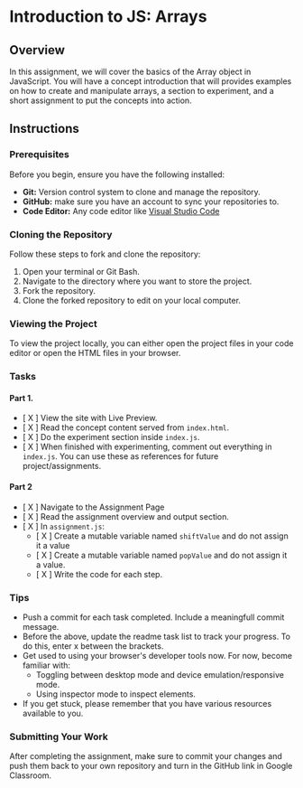 # Introduction to JS: Arrays

## Overview
In this assignment, we will cover the basics of the Array object in JavaScript. You will have a concept introduction that will provides examples on how to create and manipulate arrays, a section to experiment, and a short assignment to put the concepts into action.

## Instructions

### Prerequisites

Before you begin, ensure you have the following installed:

- **Git:** Version control system to clone and manage the repository.
- **GitHub:** make sure you have an account to sync your repositories to.
- **Code Editor:** Any code editor like [Visual Studio Code](https://code.visualstudio.com/)

### Cloning the Repository

Follow these steps to fork and clone the repository:

1. Open your terminal or Git Bash.
2. Navigate to the directory where you want to store the project.
3. Fork the repository.
4. Clone the forked repository to edit on your local computer.

### Viewing the Project

To view the project locally, you can either open the project files in your code editor or open the HTML files in your browser.

### Tasks

#### Part 1.

- [ X ] View the site with Live Preview.
- [ X ] Read the concept content served from `index.html`.
- [ X ] Do the experiment section inside `index.js`.
- [ X ] When finished with experimenting, comment out everything in `index.js`. You can use these as references for future project/assignments.

#### Part 2

- [ X ] Navigate to the Assignment Page
- [ X ] Read the assignment overview and output section.
- [ X ] In `assignment.js`:
    - [ X ] Create a mutable variable named `shiftValue` and do not assign it a value
    - [ X ] Create a mutable variable named `popValue` and do not assign it a value.
    - [ X ] Write the code for each step.


### Tips
- Push a commit for each task completed. Include a meaningfull commit message.
- Before the above, update the readme task list to track your progress. To do this, enter x between the brackets.
- Get used to using your browser's developer tools now. For now, become familiar with: 
    - Toggling between desktop mode and device emulation/responsive mode.
    - Using inspector mode to inspect elements.
- If you get stuck, please remember that you have various resources available to you.


### Submitting Your Work

After completing the assignment, make sure to commit your changes and push them back to your own repository and turn in the GitHub link in Google Classroom.